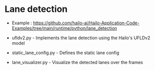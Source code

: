 # Lane detection 

- Example : https://github.com/hailo-ai/Hailo-Application-Code-Examples/tree/main/runtime/python/lane_detection 

- ufldv2.py - Implements the lane detection using the Hailo's UFLDv2 model
- static_lane_config.py - Defines the static lane config
- lane_visualizer.py - Visualize the detected lanes over the frames 